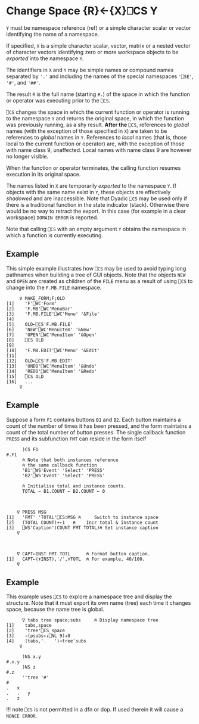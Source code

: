 <!-- Hidden search keywords -->
<div style="display: none;">
  ⎕CS CS
</div>






<h1 class="heading"><span class="name">Change Space</span> <span class="command">{R}←{X}⎕CS Y</span></h1>



`Y` must be namespace reference (ref) or a simple character scalar or vector identifying the name of a namespace.


If specified, `X` is a simple character scalar, vector, matrix or a nested vector of character vectors identifying zero or more workspace objects to be *exported* into the namespace `Y`.


The identifiers in `X` and `Y` may be simple names or compound names separated by `'.'` and including the names of the special namespaces `'⎕SE'`, `'#'`, and `'##'`.


The result `R` is the full name (starting `#.`) of the space in which the function or operator was executing prior to the `⎕CS`.



`⎕CS` changes the space in which the current function or operator is running to the namespace `Y` and returns the original space, in which the function was previously running, as a shy result.  **After the** `⎕CS`, references to *global* names (with the exception of those specified in `X`) are taken to be references to *global* names in `Y`.  References to *local* names (that is, those local to the current function or operator) are, with the exception of those with name class 9, unaffected. Local names with name class  9 are however no longer visible.


When the function or operator terminates, the calling function resumes execution in its original space.


The names listed in `X` are temporarily *exported* to the namespace `Y`.  If objects with the same name exist in `Y`, these objects are effectively *shadowed* and are inaccessible. Note that Dyadic `⎕CS` may be used only if there is a traditional function in the state indicator (stack). Otherwise there would be no way to retract the export. In this case (for example in a clear workspace) `DOMAIN ERROR` is reported.


Note that calling `⎕CS` with an empty argument `Y` obtains the namespace in which a function is currently executing.


<h2 class="example">Example</h2>


This simple example illustrates how `⎕CS` may be used to avoid typing long pathnames when building a tree of GUI objects.  Note that the objects `NEW` and `OPEN` are created as children of the `FILE` menu as a result of using `⎕CS` to change into the `F.MB.FILE` namespace.
```apl
     ∇ MAKE_FORM;F;OLD
[1]    'F'⎕WC'Form'
[2]    'F.MB'⎕WC'MenuBar'
[3]    'F.MB.FILE'⎕WC'Menu' '&File'
[4]
[5]    OLD←⎕CS'F.MB.FILE'
[6]    'NEW'⎕WC'MenuItem' '&New'
[7]    'OPEN'⎕WC'MenuItem' '&Open'
[8]    ⎕CS OLD
[9]
[10]   'F.MB.EDIT'⎕WC'Menu' '&Edit'
[11]
[12]   OLD←⎕CS'F.MB.EDIT'
[13]   'UNDO'⎕WC'MenuItem' '&Undo'
[14]   'REDO'⎕WC'MenuItem' '&Redo'
[15]   ⎕CS OLD
[16]   ...
     ∇
```


<h2 class="example">Example</h2>


Suppose a form `F1` contains buttons `B1` and `B2`. Each button maintains a count of the number of times it has been pressed, and the form maintains a count of the total number of button presses. The single callback function `PRESS` and its subfunction `FMT` can reside in the form itself
```apl
      )CS F1
#.F1
      ⍝ Note that both instances reference
      ⍝ the same callback function
      'B1'⎕WS'Event' 'Select' 'PRESS'
      'B2'⎕WS'Event' 'Select' 'PRESS'
 
      ⍝ Initialise total and instance counts.
      TOTAL ← B1.COUNT ← B2.COUNT ← 0
```
```apl

 
    ∇ PRESS MSG
[1]   'FMT' 'TOTAL'⎕CS⊃MSG ⍝     Switch to instance space
[2]   (TOTAL COUNT)+←1   ⍝    Incr total & instance count
[3]   ⎕WS'Caption'(COUNT FMT TOTAL)⍝ Set instance caption
    ∇
```
```apl

 
    ∇ CAPT←INST FMT TOTL      ⍝ Format button caption.
[1]   CAPT←(⍕INST),'/',⍕TOTL  ⍝ For example, 40/100.
    ∇
```


<h2 class="example">Example</h2>


This example uses `⎕CS` to explore a namespace tree and display the structure.  Note that it must export its own name (tree) each time it changes space, because the name tree is global.
```apl
      ∇ tabs tree space;subs     ⍝ Display namespace tree
[1]    tabs,space
[2]    'tree'⎕CS space
[3]    →(⍴subs←↓⎕NL 9)↓0
[4]    (tabs,'.   ')∘tree¨subs
     ∇ 
 
      )NS x.y
#.x.y
      )NS z
#.z
      ''tree '#'
#
.   x
.   .   y
.   z
```

!!! note
    `⎕CS` is not permitted in a dfn or dop. If used therein it will cause a `NONCE ERROR`.


